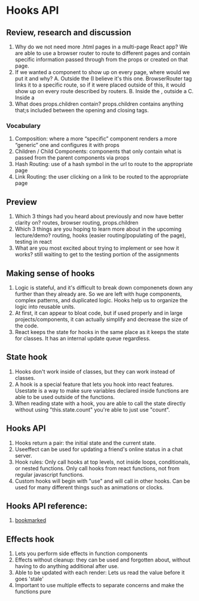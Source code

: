 # Hooks API

## Review, research and discussion
  1. Why do we not need more .html pages in a multi-page React app? We are able to use a browser router to route to different pages and contain specific information passed through from the props or created on that page.
  2. If we wanted a component to show up on every page, where would we put it and why?
    A. Outside the <BrowserRouter/> (I believe it's this one. BrowserRouter tag links it to a specific route, so if it were placed outside of this, it would show up on every route described by routers.
    B. Inside the <BrowserRouter />, outside a <Route />
    C. Inside a <Route />
  3. What does props.children contain? props.children contains anything that;s included between the opening and closing tags.
  
### Vocabulary
  1. Composition: where a more “specific” component renders a more “generic” one and configures it with props
  2. Children / Child Components: components that only contain what is passed from the parent components via props
  3. Hash Routing: use of a hash symbol in the url to route to the appropriate page
  4. Link Routing: the user clicking on a link to be routed to the appropriate page
  
## Preview
  1. Which 3 things had you heard about previously and now have better clarity on? routes, browser routing, props.children
  2. Which 3 things are you hoping to learn more about in the upcoming lecture/demo? routing, hooks (easier routing/populating of the page), testing in react
  3. What are you most excited about trying to implement or see how it works? still waiting to get to the testing portion of the assignments
  
## Making sense of hooks
  1. Logic is stateful, and it's difficult to break down componenets down any further than they already are. So we are left with huge components, complex patterns, and duplicated logic. Hooks help us to organize the logic into reusable units.
  2. At first, it can appear to bloat code, but if used properly and in large projects/components, it can actually simplify and decrease the size of the code.
  3. React keeps the state for hooks in the same place as it keeps the state for classes. It has an internal update queue regardless. 
## State hook
  1. Hooks don't work inside of classes, but they can work instead of classes.
  2. A hook is a special feature that lets you hook into react features. Usestate is a way to make sure variables declared inside functions are able to be used outside of the functions. 
  3. When reading state with a hook, you are able to call the state directly without using "this.state.count" you're able to just use "count".
  
## Hooks API
  1. Hooks return a pair: the initial state and the current state.
  2. Useeffect can be used for updating a friend's online status in a chat server.
  3. Hook rules: Only call hooks at top levels, not inside loops, conditionals, or nested functions. Only call hooks from react functions, not from regular javascript functions. 
  4. Custom hooks will begin with "use" and will call in other hooks. Can be used for many different things such as animations or clocks.

## Hooks API reference:
  1. [bookmarked](https://reactjs.org/docs/hooks-reference.html)
  
## Effects hook
  1. Lets you perform side effects in function components
  2. Effects without cleanup: they can be used and forgotten about, without having to do anything additional after use.
  3. Able to be updated with each render: Lets us read the value before it goes 'stale' 
  4. Important to use multiple effects to separate concerns and make the functions pure
  
  
  
  
  
  
  
  
  
  
  
  
  
  
